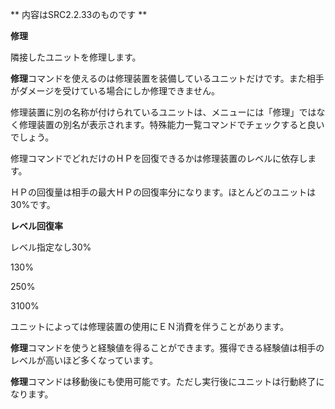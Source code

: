 ** 内容はSRC2.2.33のものです **

**修理**

隣接したユニットを修理します。

**修理**コマンドを使えるのは修理装置を装備しているユニットだけです。また相手がダメージを受けている場合にしか修理できません。

修理装置に別の名称が付けられているユニットは、メニューには「修理」ではなく修理装置の別名が表示されます。特殊能力一覧コマンドでチェックすると良いでしょう。

修理コマンドでどれだけのＨＰを回復できるかは修理装置のレベルに依存します。

ＨＰの回復量は相手の最大ＨＰの回復率分になります。ほとんどのユニットは30%です。

**レベル回復率**

レベル指定なし30%

130%

250%

3100%

ユニットによっては修理装置の使用にＥＮ消費を伴うことがあります。

**修理**コマンドを使うと経験値を得ることができます。獲得できる経験値は相手のレベルが高いほど多くなっています。

**修理**コマンドは移動後にも使用可能です。ただし実行後にユニットは行動終了になります。
